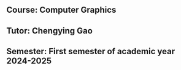 ## Course: Computer Graphics
## Tutor: Chengying Gao
## Semester: First semester of academic year 2024-2025
